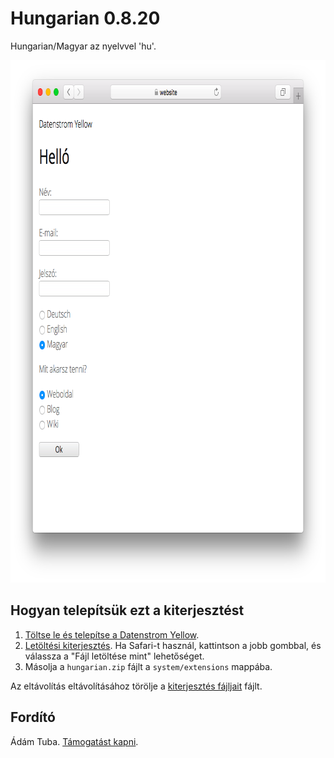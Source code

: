 Hungarian 0.8.20
================
Hungarian/Magyar az nyelvvel 'hu'.

<p align="center"><img src="hungarian-screenshot.png?raw=true" width="795" height="836" alt="Screenshot"></p>

## Hogyan telepítsük ezt a kiterjesztést

1. [Töltse le és telepítse a Datenstrom Yellow](https://github.com/datenstrom/yellow/).
2. [Letöltési kiterjesztés](https://github.com/datenstrom/yellow-extensions/raw/master/zip/hungarian.zip). Ha Safari-t használ, kattintson a jobb gombbal, és válassza a "Fájl letöltése mint" lehetőséget.
3. Másolja a `hungarian.zip` fájlt a `system/extensions` mappába.

Az eltávolítás eltávolításához törölje a [kiterjesztés fájljait](extension.ini) fájlt.

## Fordító

Ádám Tuba. [Támogatást kapni](https://datenstrom.se/yellow/help/).
